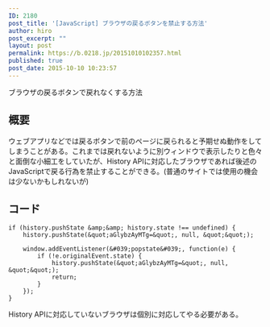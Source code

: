 ```yaml
---
ID: 2180
post_title: '[JavaScript] ブラウザの戻るボタンを禁止する方法'
author: hiro
post_excerpt: ""
layout: post
permalink: https://b.0218.jp/20151010102357.html
published: true
post_date: 2015-10-10 10:23:57
---
```

ブラウザの戻るボタンで戻れなくする方法
<!--more-->
## 概要
ウェブアプリなどでは戻るボタンで前のページに戻られると予期せぬ動作をしてしまうことがある。これまでは戻れないように別ウィンドウで表示したりと色々と面倒な小細工をしていたが、History APIに対応したブラウザであれば後述のJavaScriptで戻る行為を禁止することができる。(普通のサイトでは使用の機会は少ないかもしれないが)

## コード
```language-javascript
if (history.pushState &amp;&amp; history.state !== undefined) {
    history.pushState(&quot;aGlybzAyMTg=&quot;, null, &quot;&quot;);

    window.addEventListener(&#039;popstate&#039;, function(e) {
        if (!e.originalEvent.state) {
            history.pushState(&quot;aGlybzAyMTg=&quot;, null, &quot;&quot;);
            return;
        }
    });
}
```
History APIに対応していないブラウザは個別に対応してやる必要がある。